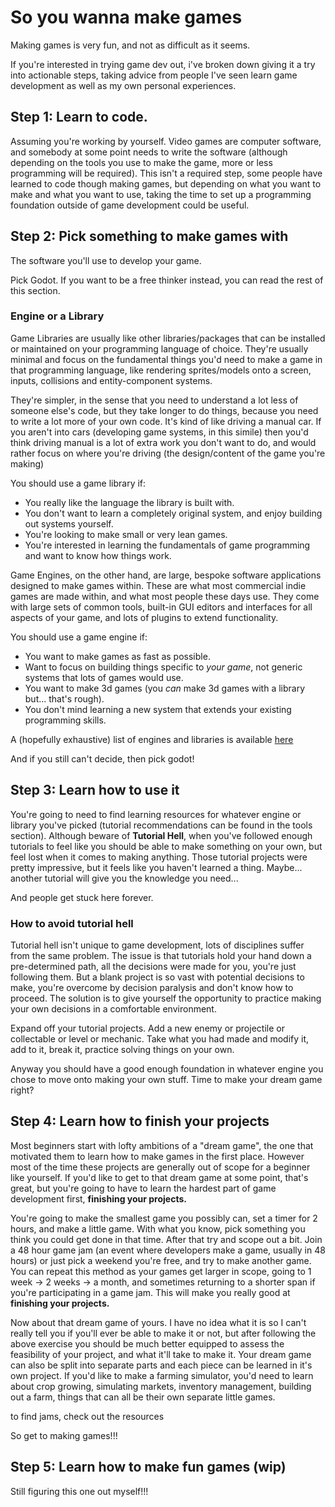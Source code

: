 # So you wanna make games

Making games is very fun, and not as difficult as it seems.

If you're interested in trying game dev out, i've broken down giving it a try into actionable steps, taking advice from people I've seen learn game development as well as my own personal experiences. 

## Step 1: Learn to code.
Assuming you're working by yourself. Video games are computer software, and somebody at some point needs to write the software (although depending on the tools you use to make the game, more or less programming will be required). This isn't a required step, some people have learned to code though making games, but depending on what you want to make and what you want to use, taking the time to set up a programming foundation outside of game development could be useful.


## Step 2: Pick something to make games with
The software you'll use to develop your game.

Pick Godot. If you want to be a free thinker instead, you can read the rest of this section.


### Engine or a Library 
Game Libraries are usually like other libraries/packages that can be installed or maintained on your programming language of choice. They're usually minimal and focus on the fundamental things you'd need to make a game in that programming language, like rendering sprites/models onto a screen, inputs, collisions and entity-component systems.

They're simpler, in the sense that you need to understand a lot less of someone else's code, but they take longer to do things, because you need to write a lot more of your own code. It's kind of like driving a manual car. If you aren't into cars (developing game systems, in this simile) then you'd think driving manual is a lot of extra work you don't want to do, and would rather focus on where you're driving (the design/content of the game you're making)

You should use a game library if:

- You really like the language the library is built with.
- You don't want to learn a completely original system, and enjoy building out systems yourself.
- You're looking to make small or very lean games.
- You're interested in learning the fundamentals of game programming and want to know how things work.

Game Engines, on the other hand, are large, bespoke software applications designed to make games within. These are what most commercial indie games are made within, and what most people these days use. They come with large sets of common tools, built-in GUI editors and interfaces for all aspects of your game, and lots of plugins to extend functionality.

You should use a game engine if:

- You want to make games as fast as possible.
- Want to focus on building things specific to *your game*, not generic systems that lots of games would use.
- You want to make 3d games (you *can* make 3d games with a library but... that's rough).
- You don't mind learning a new system that extends your existing programming skills.

A (hopefully exhaustive) list of engines and libraries is available [here](/docs/tools.md)

And if you still can't decide, then pick godot!

## Step 3: Learn how to use it
You're going to need to find learning resources for whatever engine or library you've picked (tutorial recommendations can be found in the tools section). Although beware of **Tutorial Hell**, when you've followed enough tutorials to feel like you should be able to make something on your own, but feel lost when it comes to making anything. Those tutorial projects were pretty impressive, but it feels like you haven't learned a thing. Maybe... another tutorial will give you the knowledge you need...

And people get stuck here forever.

### How to avoid tutorial hell
Tutorial hell isn't unique to game development, lots of disciplines suffer from the same problem. The issue is that tutorials hold your hand down a pre-determined path, all the decisions were made for you, you're just following them. But a blank project is so vast with potential decisions to make, you're overcome by decision paralysis and don't know how to proceed. The solution is to give yourself the opportunity to practice making your own decisions in a comfortable environment.

Expand off your tutorial projects. Add a new enemy or projectile or collectable or level or mechanic. Take what you had made and modify it, add to it, break it, practice solving things on your own.

Anyway you should have a good enough foundation in whatever engine you chose to move onto making your own stuff. Time to make your dream game right?

## Step 4: Learn how to finish your projects
Most beginners start with lofty ambitions of a "dream game", the one that motivated them to learn how to make games in the first place. However most of the time these projects are generally out of scope for a beginner like yourself. If you'd like to get to that dream game at some point, that's great, but you're going to have to learn the hardest part of game development first, **finishing your projects.**

You're going to make the smallest game you possibly can, set a timer for 2 hours, and make a little game. With what you know, pick something you think you could get done in that time. After that try and scope out a bit. Join a 48 hour game jam (an event where developers make a game, usually in 48 hours) or just pick a weekend you're free, and try to make another game. You can repeat this method as your games get larger in scope, going to 1 week -> 2 weeks -> a month, and sometimes returning to a shorter span if you're participating in a game jam. This will make you really good at **finishing your projects.** 

Now about that dream game of yours. I have no idea what it is so I can't really tell you if you'll ever be able to make it or not, but after following the above exercise you should be much better equipped to assess the feasibility of your project, and what it'll take to make it. Your dream game can also be split into separate parts and each piece can be learned in it's own project. If you'd like to make a farming simulator, you'd need to learn about crop growing, simulating markets, inventory management, building out a farm, things that can all be their own separate little games.

to find jams, check out the resources

So get to making games!!!

## Step 5: Learn how to make fun games (wip)
Still figuring this one out myself!!!